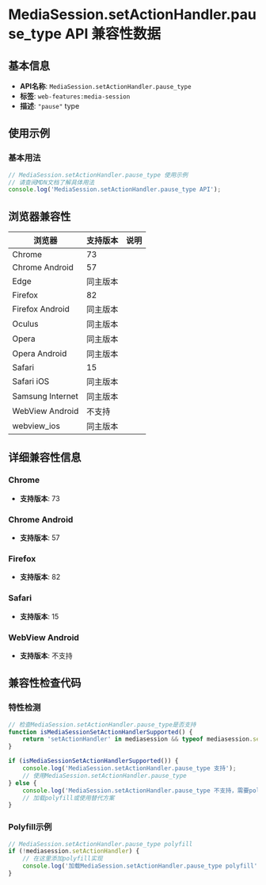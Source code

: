 # MediaSession.setActionHandler.pause_type API 兼容性数据

## 基本信息

- **API名称**: `MediaSession.setActionHandler.pause_type`
- **标签**: `web-features:media-session`
- **描述**: `"pause"` type

## 使用示例

### 基本用法

```javascript
// MediaSession.setActionHandler.pause_type 使用示例
// 请查阅MDN文档了解具体用法
console.log('MediaSession.setActionHandler.pause_type API');
```

## 浏览器兼容性

| 浏览器 | 支持版本 | 说明 |
|--------|----------|------|
| Chrome | 73 |  |
| Chrome Android | 57 |  |
| Edge | 同主版本 |  |
| Firefox | 82 |  |
| Firefox Android | 同主版本 |  |
| Oculus | 同主版本 |  |
| Opera | 同主版本 |  |
| Opera Android | 同主版本 |  |
| Safari | 15 |  |
| Safari iOS | 同主版本 |  |
| Samsung Internet | 同主版本 |  |
| WebView Android | 不支持 |  |
| webview_ios | 同主版本 |  |

## 详细兼容性信息

### Chrome

- **支持版本**: 73

### Chrome Android

- **支持版本**: 57

### Firefox

- **支持版本**: 82

### Safari

- **支持版本**: 15

### WebView Android

- **支持版本**: 不支持

## 兼容性检查代码

### 特性检测

```javascript
// 检查MediaSession.setActionHandler.pause_type是否支持
function isMediaSessionSetActionHandlerSupported() {
    return 'setActionHandler' in mediasession && typeof mediasession.setActionHandler === 'function';
}

if (isMediaSessionSetActionHandlerSupported()) {
    console.log('MediaSession.setActionHandler.pause_type 支持');
    // 使用MediaSession.setActionHandler.pause_type
} else {
    console.log('MediaSession.setActionHandler.pause_type 不支持，需要polyfill');
    // 加载polyfill或使用替代方案
}
```

### Polyfill示例

```javascript
// MediaSession.setActionHandler.pause_type polyfill
if (!mediasession.setActionHandler) {
    // 在这里添加polyfill实现
    console.log('加载MediaSession.setActionHandler.pause_type polyfill');
}
```

